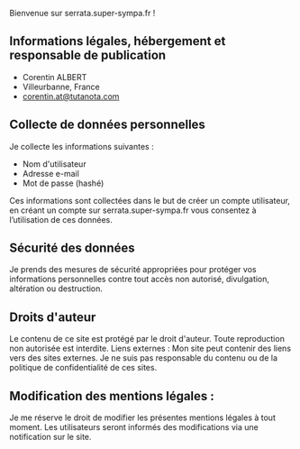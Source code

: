 Bienvenue sur serrata.super-sympa.fr !

## Informations légales, hébergement et responsable de publication

- Corentin ALBERT
- Villeurbanne, France
- corentin.at@tutanota.com

## Collecte de données personnelles

Je collecte les informations suivantes :
- Nom d'utilisateur
- Adresse e-mail
- Mot de passe (hashé)

Ces informations sont collectées dans le but de créer un compte utilisateur, en créant un compte sur serrata.super-sympa.fr vous consentez à l’utilisation de ces données.

## Sécurité des données

Je prends des mesures de sécurité appropriées pour protéger vos informations personnelles contre tout accès non autorisé, divulgation, altération ou destruction.

## Droits d'auteur

Le contenu de ce site est protégé par le droit d'auteur. Toute reproduction non autorisée est interdite.
Liens externes :
Mon site peut contenir des liens vers des sites externes. Je ne suis pas responsable du contenu ou de la politique de confidentialité de ces sites.

## Modification des mentions légales :

Je me réserve le droit de modifier les présentes mentions légales à tout moment. Les utilisateurs seront informés des modifications via une notification sur le site.